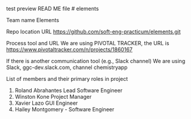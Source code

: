 test preview READ ME file # elements

Team name
Elements

Repo location URL
 https://github.com/soft-eng-practicum/elements.git

Process tool and URL
We are using PIVOTAL TRACKER, the URL is https://www.pivotaltracker.com/n/projects/1860167

If there is another communication tool (e.g., Slack channel)
We are using Slack, ggc-dev.slack.com, channel chemistryapp

List of members and their primary roles in project

1. Roland Abrahantes Lead Software Engineer
2. Winston Kone  Project Manager 
3. Xavier Lazo GUI Engineer
4. Hailey Montgomery - Software Engineer
